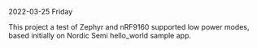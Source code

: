 2022-03-25 Friday

This project a test of Zephyr and nRF9160 supported low power modes, based initially on Nordic Semi hello_world sample app.


